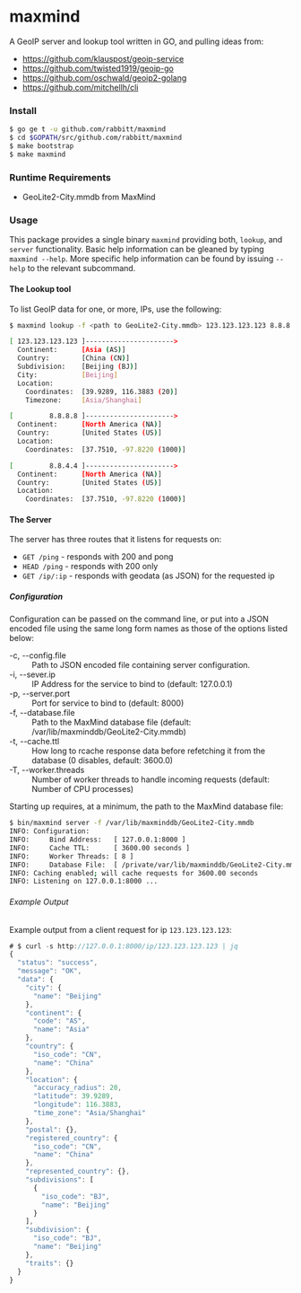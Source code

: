 # maxmind
A GeoIP server and lookup tool written in GO, and pulling ideas from:

- https://github.com/klauspost/geoip-service
- https://github.com/twisted1919/geoip-go
- https://github.com/oschwald/geoip2-golang    
- https://github.com/mitchellh/cli

### Install  
```bash
$ go ge t -u github.com/rabbitt/maxmind
$ cd $GOPATH/src/github.com/rabbitt/maxmind
$ make bootstrap
$ make maxmind
```

### Runtime Requirements
- GeoLite2-City.mmdb from MaxMind

### Usage

This package provides a single binary `maxmind` providing both, `lookup`, and `server` functionality. Basic help
information can be gleaned by typing `maxmind --help`. More specific help information can be found by issuing
`--help` to the relevant subcommand.

#### The Lookup tool

To list GeoIP data for one, or more, IPs, use the following:
```bash
$ maxmind lookup -f <path to GeoLite2-City.mmdb> 123.123.123.123 8.8.8.8 8.8.4.4

[ 123.123.123.123 ]---------------------->
  Continent:      [Asia (AS)]
  Country:        [China (CN)]
  Subdivision:    [Beijing (BJ)]
  City:           [Beijing]
  Location:
    Coordinates:  [39.9289, 116.3883 (20)]
    Timezone:     [Asia/Shanghai]

[         8.8.8.8 ]---------------------->
  Continent:      [North America (NA)]
  Country:        [United States (US)]
  Location:
    Coordinates:  [37.7510, -97.8220 (1000)]

[         8.8.4.4 ]---------------------->
  Continent:      [North America (NA)]
  Country:        [United States (US)]
  Location:
    Coordinates:  [37.7510, -97.8220 (1000)]
```

#### The Server

The server has three routes that it listens for requests on:
* `GET /ping`   - responds with 200 and pong
* `HEAD /ping`  - responds with 200 only
* `GET /ip/:ip` - responds with geodata (as JSON) for the requested ip

##### Configuration

Configuration can be passed on the command line, or put into a JSON encoded file
using the same long form names as those of the options listed below:

<dl>
  <dt>-c, --config.file <file></dt>
  <dd>Path to JSON encoded file containing server configuration.</dd>

  <dt>-i, --sever.ip <file></dt>
  <dd>IP Address for the service to bind to (default: 127.0.0.1)</dd>

  <dt>-p, --server.port <file></dt>
  <dd>Port for service to bind to (default: 8000)</dd>

  <dt>-f, --database.file <file></dt>
  <dd>Path to the MaxMind database file (default: /var/lib/maxminddb/GeoLite2-City.mmdb)</dd>

  <dt>-t, --cache.ttl <file></dt>
  <dd>How long to rcache response data before refetching it from the database (0 disables, default: 3600.0)</dd>

  <dt>-T, --worker.threads <file></dt>
  <dd>Number of worker threads to handle incoming requests (default: Number of CPU processes)</dd>
</dl>

Starting up requires, at a minimum, the path to the MaxMind database file:

```bash
$ bin/maxmind server -f /var/lib/maxminddb/GeoLite2-City.mmdb
INFO: Configuration:
INFO:     Bind Address:   [ 127.0.0.1:8000 ]
INFO:     Cache TTL:      [ 3600.00 seconds ]
INFO:     Worker Threads: [ 8 ]
INFO:     Database File:  [ /private/var/lib/maxminddb/GeoLite2-City.mmdb ]
INFO: Caching enabled; will cache requests for 3600.00 seconds
INFO: Listening on 127.0.0.1:8000 ...
```

###### Example Output
Example output from a client request for ip `123.123.123.123`:

```javascript
# $ curl -s http://127.0.0.1:8000/ip/123.123.123.123 | jq
{
  "status": "success",
  "message": "OK",
  "data": {
    "city": {
      "name": "Beijing"
    },
    "continent": {
      "code": "AS",
      "name": "Asia"
    },
    "country": {
      "iso_code": "CN",
      "name": "China"
    },
    "location": {
      "accuracy_radius": 20,
      "latitude": 39.9289,
      "longitude": 116.3883,
      "time_zone": "Asia/Shanghai"
    },
    "postal": {},
    "registered_country": {
      "iso_code": "CN",
      "name": "China"
    },
    "represented_country": {},
    "subdivisions": [
      {
        "iso_code": "BJ",
        "name": "Beijing"
      }
    ],
    "subdivision": {
      "iso_code": "BJ",
      "name": "Beijing"
    },
    "traits": {}
  }
}
```
